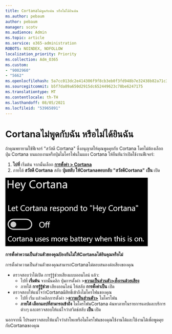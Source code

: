 ```yaml
---
title: Cortanaไม่พูดกับฉัน หรือไม่ได้ยินฉัน
ms.author: pebaum
author: pebaum
manager: scotv
ms.audience: Admin
ms.topic: article
ms.service: o365-administration
ROBOTS: NOINDEX, NOFOLLOW
localization_priority: Priority
ms.collection: Adm_O365
ms.custom:
- "9002960"
- "5662"
ms.openlocfilehash: 5a7cc013dc2e414306f9f8cb3eb0f3fd948b7e32438b82a71c31219b65a180e4
ms.sourcegitcommit: b5f7da89a650d2915dc652449623c78be6247175
ms.translationtype: MT
ms.contentlocale: th-TH
ms.lasthandoff: 08/05/2021
ms.locfileid: "53965891"
---
```

# <a name="cortana-doesnt-talk-to-me-or-cant-hear-me"></a>Cortanaไม่พูดกับฉัน หรือไม่ได้ยินฉัน

ถ้าคุณพยายามใช้ฟีเจอร์ "สวัสดี Cortana" ซึ่งอนุญาตให้คุณพูดคุยกับ Cortana โดยไม่ต้องเลือกปุ่ม Cortana บนแถบงานหรือปุ่มไมโครโฟนในแผง Cortana ให้ยืนยันว่าเปิดใช้งานฟีเจอร์:

1. **ไปที่** เริ่มต้น จากนั้นเลือก **[การตั้งค่า > Cortana](ms-settings:cortana?activationSource=GetHelp)**
2. ภายใต้ **สวัสดี Cortana** สลับ **ปุ่มสลับ ให้Cortanaตอบกลับ "สวัสดีCortana"** **เป็น** เปิด

![สวัสดี Cortana](media/hey-cortana.png)

**การตั้งค่าความเป็นส่วนตัวของคุณป้องกันไม่ให้Cortanaได้ยินคุณหรือไม่**

การตั้งค่าความเป็นส่วนตัวของคุณสามารถCortanaไม่ตอบสนองต่อเสียงของคุณ
- ตรวจสอบว่าได้เปิด การรู้รู้ช่วยเสียงแบบออนไลน์ แล้ว:
    - ไปที่ **เริ่มต้น** จากนั้นคลิก ปุ่มการตั้งค่า >**[ความเป็นส่วนตัว>สั่งงานด้วยเสียง](ms-settings:privacy-speech?activationSource=GetHelp)**
    - ภายใต้ **การรู้รู้ช่วย** เสียงออนไลน์ ให้สลับ **การตั้งค่าเป็น** เปิด
- ตรวจสอบให้แน่ใจว่าCortanaมีสิทธิ์เข้าถึงไมโครโฟนของคุณ 
    - ไปที่ เริ่ม แล้วคลิกการตั้งค่า >**[ความเป็นส่วนตัว>](ms-settings:privacy-microphone?activationSource=GetHelp)** ไมโครโฟน
    - **ภายใต้ เลือกแอปที่สามารถเข้าถึง** ไมโครโฟนCortana ค้นหาภายในรายการแอปและบริการ ต่างๆ และตรวจสอบให้แน่ใจว่าสวิตช์สลับ **เป็น** เปิด

นอกจากนี้ โปรดตรวจสอบให้แน่ใจว่าลําโพงหรือไมโครโฟนของคุณใช้งานได้และใช้งานได้เพื่อพูดคุยกับCortanaของคุณ
